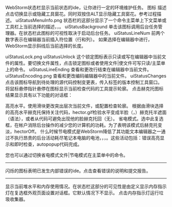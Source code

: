 WebStorm状态栏显示当前状态的ide，让你进行一定的环境维护任务。
图标	描述
	点击切换显示或隐藏工具窗花。同时双按住ALT显示隐藏工具窗花。参考过程描述。
 uiStatusMenuInfo.png	状态栏的这部分显示了一个命令主菜单上下文菜单或工具栏上当前选择的描述，，。
 uiStatusBackground	单击该图标调用后台任务管理器。在状态栏此图标的可视性取决于启动后台任务。
 uiStatusLineNum
前两个数字表示在编辑器当前插入符位置（行和列）。
如果选择在编辑器中进行，WebStorm显示斜线后当前选择的长度。

 uiStatusLock.png  uiStatusUnlock	这个锁定图标表示只读或写在编辑器中当前文件的属性。要切换文件属性，点击锁定图标或者使用文件|使文件可写只读/主菜单上的命令。
 uiStatusLineEnding	查看和更改行结束在编辑器中当前文件。
 uiStatusEncoding.png	查看和更改编码编辑器中的当前文件。
 uiStatusChanges	点击该图标导航到待处理的源代码控制变更表，传入标签的版本控制工具窗口。
 将鼠标悬停指针悬停在图标显示当前检查代码的工具提示轮廓。
点击赫克托图标结果显示具有以下功能的对话框：

高亮水平。使用滑块更改突出层次当前文件，或配置检查轮廓。
根据由滑块选择的高亮水平赫克托保持关注代码，hector.gif检验水平变成半脸（，）赫克托半遮面（语法），或者从代码可避免出现他的脸赫克托回（无）。
省电模式。选中此复选框，在帐户消除后台操作的减少您的计算机的功耗。为了表明该模式后赫克托变淡，hectorOff。
什么时候节电模式是WebStorm降低了其功能文本编辑器之一通过不执行昂贵的后台活动耗尽笔记本电脑的电池，，，。这些活动包括：错误高亮显示和即时检查，autopopup代码完成。

您也可以通过切换省电模式文件|节电模式在主菜单中的命令。

* * * * *
闪烁的图标表明已发生内部错误的ide。点击查看错误的说明和提交报告。

* * * * *
显示当前堆水平和内存使用情况。在状态栏这部分的可见性是由定义显示内存指示灯在复选框外观页面设置对话框。它默认情况下不显示。
点击内存指示灯运行垃圾收集器。
